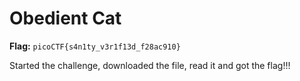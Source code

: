 # Obedient Cat

**Flag:** `picoCTF{s4n1ty_v3r1f13d_f28ac910}`

Started the challenge, downloaded the file, read it and got the flag!!!


